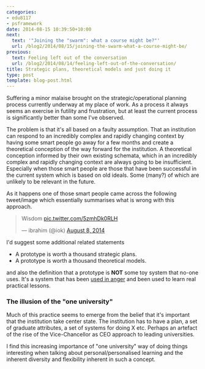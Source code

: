 ```yaml
---
categories:
- edu8117
- psframework
date: 2014-08-15 10:39:50+10:00
next:
  text: '"Joining the "swarm": what a course might be?"'
  url: /blog2/2014/08/15/joining-the-swarm-what-a-course-might-be/
previous:
  text: Feeling left out of the conversation
  url: /blog2/2014/08/14/feeling-left-out-of-the-conversation/
title: Strategic plans, theoretical models and just doing it
type: post
template: blog-post.html
---
```

Suffering a minor malaise brought on the strategic/operational planning process currently underway at my place of work. As a process it always seems an exercise in futility and frustration, but at least the current process is significantly better than some I've observed.

The problem is that it's all based on a faulty assumption. That an institution can respond to an incredibly complex and rapidly changing context by having some smart people go away for a few months and create a theoretical conception of the way forward for the institution. A theoretical conception informed by their own existing schemata, which in an incredibly complex and rapidly changing context are always going to be insufficient. Especially when those smart people are those that have been successful in the current system which is based on old ideals. Some (many?) of which are unlikely to be relevant in the future.

As it happens one of those smart people came across the following tweet/image which essentially summarises what is wrong with this approach.

<blockquote class="twitter-tweet" lang="en"><p>Wisdom <a href="http://t.co/5zmhDk0RLH">pic.twitter.com/5zmhDk0RLH</a></p>— ibrahim (@iok) <a href="https://twitter.com/iok/statuses/497749033918558209">August 8, 2014</a></blockquote>

I'd suggest some additional related statements

- A prototype is worth a thousand strategic plans.
- A prototype is worth a thousand theoretical models.

and also the definition that a prototype is **NOT** some toy system that no-one uses. It's a system that has been [used in anger](http://www.urbandictionary.com/define.php?term=Anger&defid=597320) and been used to learn real practical lessons.

### The illusion of the "one university"

Much of this practice seems to emerge from the belief that it's important that the institution take center state. The institution has to have a plan, a set of graduate attributes, a set of systems for doing X etc. Perhaps an artefact of the rise of the Vice-Chancellor as CEO approach to leading universities.

I find this increasing importance of "one university" way of doing things interesting when talking about personal/personalised learning and the inherent diversity and flexibility inherent in such a concept.